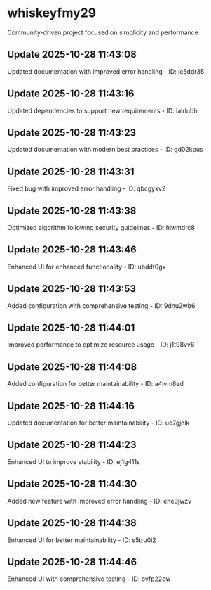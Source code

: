 # whiskeyfmy29
Community-driven project focused on simplicity and performance

## Update 2025-10-28 11:43:08
Updated documentation with improved error handling - ID: jc5ddr35


## Update 2025-10-28 11:43:16
Updated dependencies to support new requirements - ID: lalrlubh


## Update 2025-10-28 11:43:23
Updated documentation with modern best practices - ID: gd02kpus


## Update 2025-10-28 11:43:31
Fixed bug with improved error handling - ID: qbcgyxv2


## Update 2025-10-28 11:43:38
Optimized algorithm following security guidelines - ID: hlwmdrc8


## Update 2025-10-28 11:43:46
Enhanced UI for enhanced functionality - ID: ubddt0gx


## Update 2025-10-28 11:43:53
Added configuration with comprehensive testing - ID: 9dnu2wb6


## Update 2025-10-28 11:44:01
Improved performance to optimize resource usage - ID: j1t98vv6


## Update 2025-10-28 11:44:08
Added configuration for better maintainability - ID: a4ivm8ed


## Update 2025-10-28 11:44:16
Updated documentation for better maintainability - ID: uo7gjnlk


## Update 2025-10-28 11:44:23
Enhanced UI to improve stability - ID: ej1g411s


## Update 2025-10-28 11:44:30
Added new feature with improved error handling - ID: ehe3jwzv


## Update 2025-10-28 11:44:38
Enhanced UI for better maintainability - ID: s5tru0i2


## Update 2025-10-28 11:44:46
Enhanced UI with comprehensive testing - ID: ovfp22ow

